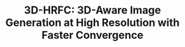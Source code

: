 <h1 align="center">3D-HRFC: 3D-Aware Image Generation at High Resolution with Faster Convergence</h1>
